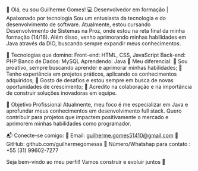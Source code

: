 👋 Olá, eu sou Guilherme Gomes!
💻 Desenvolvedor em formação | Apaixonado por tecnologia
Sou um entusiasta da tecnologia e do desenvolvimento de software. Atualmente, estou cursando Desenvolvimento de Sistemas na Proz, onde estou na reta final da minha formação (14/16). Além disso, venho aprimorando minhas habilidades em Java através da DIO, buscando sempre expandir meus conhecimentos.

🚀 Tecnologias que domino:
Front-end: HTML, CSS, JavaScript
Back-end: PHP
Banco de Dados: MySQL
Aprendendo: Java
📌 Meu diferencial:
🔹 Sou proativo, sempre buscando aprender e aprimorar minhas habilidades;
🔹 Tenho experiência em projetos práticos, aplicando os conhecimentos adquiridos;
🔹 Gosto de desafios e estou sempre em busca de novas oportunidades de crescimento;
🔹 Acredito na colaboração e na importância de construir soluções inovadoras em equipe.

🎯 Objetivo Profissional
Atualmente, meu foco é me especializar em Java e aprofundar meus conhecimentos em desenvolvimento full stack. Quero contribuir para projetos que impactem positivamente o mercado e aprimorem minhas habilidades como programador.

📬 Conecte-se comigo:
📧 Email: guilherme.gomes51410@gmail.com
📌 GitHub: github.com/guilhermegomesss
📌 Número/Whatshap para contato : +55 (31) 99602-7277

Seja bem-vindo ao meu perfil! Vamos construir e evoluir juntos 🚀

